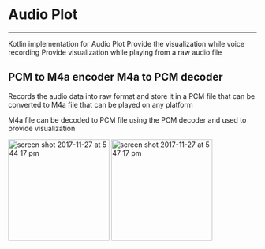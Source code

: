 # Audio Plot
-------------------------------------------------------------
Kotlin implementation for Audio Plot
Provide the visualization while voice recording
Provide visualization while playing from a raw audio file

PCM to M4a encoder
M4a to PCM decoder
-------------------------------------------------------------
Records the audio data into raw format and store it in a PCM file
that can be converted to M4a file that can be played on any platform

M4a file can be decoded to PCM file using the PCM decoder and used to
provide visualization

<img width="205" alt="screen shot 2017-11-27 at 5 44 17 pm" src="https://user-images.githubusercontent.com/11689419/33266216-a7194bf6-d39a-11e7-9aa2-d5a62fba67bf.png">

<img width="205" alt="screen shot 2017-11-27 at 5 47 17 pm" src="https://user-images.githubusercontent.com/11689419/33266311-19cd9530-d39b-11e7-9a95-47006ddc7cd1.png">

